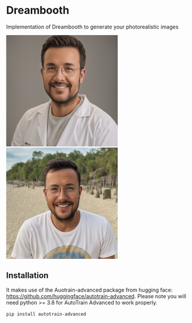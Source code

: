 # Dreambooth
 Implementation of Dreambooth to generate your photorealistic images
<p float="left">
  <img src="images/generated_image8.png" width="300"/>
  <img src="images/generated_image9.png" width="300"/>
</p>

## Installation
It makes use of the Auotrain-advanced package from hugging face: https://github.com/huggingface/autotrain-advanced. Please note you will need python >= 3.8 for AutoTrain Advanced to work properly.
```
pip install autotrain-advanced
```
